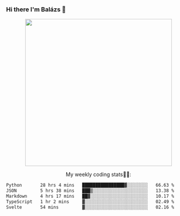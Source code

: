 ### Hi there I'm Balázs 👋
  
<p align="center">
  <img width="400" src="https://github-readme-stats.vercel.app/api/top-langs/?username=bkutasi&size_weight=0.5&count_weight=0.5&hide=jupyter%20notebook&layout=compact&theme=tokyonight">
</p>
<p align="center">
My weekly coding stats👨‍💻:
</p>
<!--START_SECTION:waka-->

```txt
Python       28 hrs 4 mins   ████████████████▓░░░░░░░░   66.63 %
JSON         5 hrs 38 mins   ███▒░░░░░░░░░░░░░░░░░░░░░   13.38 %
Markdown     4 hrs 17 mins   ██▓░░░░░░░░░░░░░░░░░░░░░░   10.17 %
TypeScript   1 hr 2 mins     ▓░░░░░░░░░░░░░░░░░░░░░░░░   02.49 %
Svelte       54 mins         ▓░░░░░░░░░░░░░░░░░░░░░░░░   02.16 %
```

<!--END_SECTION:waka-->



<!--
**bkutasi/bkutasi** is a ✨ _special_ ✨ repository because its `README.md` (this file) appears on your GitHub profile.

Here are some ideas to get you started:

- 🔭 I’m currently working on ...
- 🌱 I’m currently learning ...
- 👯 I’m looking to collaborate on ...
- 🤔 I’m looking for help with ...
- 💬 Ask me about ...
- 📫 How to reach me: ...
- 😄 Pronouns: ...
- ⚡ Fun fact: ...
-->
